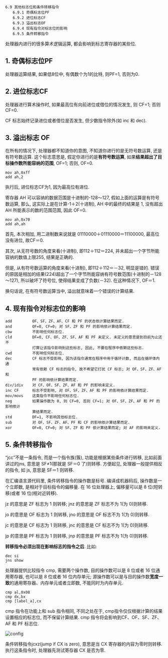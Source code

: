 ```
6.9 其他标志位和条件转移指令 
　　6.9.1 奇偶标志位PF 
　　6.9.2 进位标志CF 
　　6.9.3 溢出标志OF 
　　6.9.4 现有指令对标志位的影响 
　　6.9.5 条件转移指令 
```

处理器内进行的很多算术逻辑运算, 都会影响到标志寄存器的某些位. 

## 1. 奇偶标志位PF

处理器运算结果, 如果低8位中, 有偶数个为1的比特, 则PF=1, 否则为0. 

## 2. 进位标志CF

处理器进行算术操作时, 如果最高位有向前进位或借位的情况发生, 则 CF=1; 否则 CF=0. 

CF 标志始终记录进位或者借位是否发生, 但少数指令除外(如 inc 和 dec). 

## 3. 溢出标志 OF

在所有的情况下, 处理器都不知道你的意图, 不知道你进行的是无符号数运算, 还是有符号数运算. 这个标志意思是, 假定你进行的是**有符号数运算**, 如果**结果超出了目标操作数所能容纳的范围**, OF=1; 否则, OF=0. 

```
mov ah,0xff
add ah,2
```

执行后, 进位标志CF为1, 因为最高位有进位. 

寄存器 AH 可以容纳的数据范围是十进制的-128～127, 假如上面的运算是有符号数运算, 那么, 这实际上是在计算-1＋2(十进制), AH 中的最终的结果是 1, 没有超出 AH 所能表示的数的范围范围, 因此 OF=0. 

```
mov ah,0x70
add ah,ah
```

首先, 本次相加, 用二进制数来说就是 01110000＋01110000＝11100000, 最高位没有进位, 故CF＝0. 

其次, 从无符号数的角度来看(十进制), 即112＋112＝224, 并未超出一个字节所能容纳的数值上限255, 结果是正确的. 

但是, 从有符号数运算的角度来看(十进制), 即112＋112＝－32, 明显是错的. 错误的原因是相加的结果(224)超出了一个字节所能容纳有符号数范围(十进制的－128～127), 所以破坏了符号位, 使得结果变成了负数(－32). 在这种情况下, OF＝1. 

换句话说, 在有符号数运算当中, 溢出就意味着一个错误的计算结果. 

## 4. 现有指令对标志位的影响

```
add         OF、SF、ZF、AF、CF 和 PF 的状态依计算结果而定. 
and         OF=0, CF=0; 对 SF、ZF 和 PF 的影响依计算结果而定. 
cbw         不影响任何标志位. 
cld         DF=0, CF、OF、ZF、SF、AF 和 PF 未定义. 未定义的意思是到目前为止还不
            打算让该指令影响到这些标志, 因此, 不要在程序中依赖这些标志. 
cwd         不影响任何标志位. 
dec         CF 标志不受影响, 因为该指令通常在程序中用于循环计数, 而且在循环体内通
            常有依赖 CF 标志的指令, 故不希望它打扰 CF 标志; 对 OF、SF、ZF、AF 和
            PF 的影响依计算结果而定. 
div/idiv    对 CF、OF、SF、ZF、AF 和 PF 的影响未定义. 
inc CF      标志不受影响, 对 OF、SF、ZF、AF 和 PF 的影响依计算结果而定. 
mov/movs    这类指令不影响任何标志位. 
neg         如果操作数为 0, 则 CF=0, 否则 CF=1; 对 OF、SF、ZF、AF 和 PF 的影响依计
            算结果而定. 
std         DF=1, 不影响其他标志位. 
sub         对 OF、SF、ZF、AF、PF 和 CF 的影响依计算结果而定. 
xor         OF=0, CF=0; 对 SF、ZF 和 PF 依计算结果而定; 对 AF 的影响未定义. 
```

## 5. 条件转移指令

“jcc”不是一条指令, 而是一个指令族(簇), 功能是根据某些条件进行转移, 比如前面讲过的jns, 意思是 SF≠1(那就是 SF＝0 了)则转移. 方便起见, 处理器一般提供相反的指令, 如 js, 意思是 SF＝1 则转移. 

在汇编语言源代码里, 条件转移指令的操作数是标号. 编译成机器码后, 操作数是一个立即数, 是相对于目标指令的偏移量. 在 16 位处理器上, 偏移量可以是 8 位(短转移)或者 16 位(相对近转移). 

jz 的意思是 ZF 标志为 1 则转移; jnz 的意思是 ZF 标志不为 1(为 0)则转移. 

jo 的意思是 OF 标志为 1 则转移, jno 的意思是 OF 标志不为 1(为 0)则转移. 

jc 的意思是 CF 标志为 1 则转移, jnc 的意思是 CF 标志不为 1(为 0)则转移. 

jp 的意思是 PF 标志为 1 则转移, jnp 的意思是 PF 标志不为 1(为 0)则转移. 

**转移指令必须出现在影响标志的指令之后**. 比如: 

```
dec si
jns show
```

处理器提供比较指令 cmp, 需要两个操作数, 目的操作数可以是 8 位或者 16 位通用寄存器, 也可以是 8 位或者 16 位内存单元; 源操作数可以是与目的操作数**宽度一致**的通用寄存器、内存单元或者立即数, 不能同时为内存单元. 

```
cmp al,0x08
cmp dx,bx
cmp [label_a],cx
```

cmp 指令在功能上和 sub 指令相同, 不同之处在于, cmp指令仅仅根据计算的结果设置相应的标志位, 而不保留计算结果. cmp 指令将会影响到CF、OF、SF、ZF、AF 和 PF 标志位. 

![config](images/4.png)

条件转移指令jcxz(jump if CX is zero), 意思是当 CX 寄存器的内容为零时则转移. 执行这条指令时, 处理器先测试寄存器 CX 是否为零. 